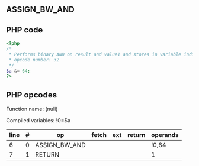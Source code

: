 ASSIGN\_BW\_AND
---------------

PHP code
--------

``` php
<?php
/*
 * Performs binary AND on result and value1 and stores in variable indicated by result.
 * opcode number: 32
 */
$a &= 64;
?>
```

PHP opcodes
-----------

Function name: (null)

Compiled variables: !0=$a

| line | \#  | op              | fetch | ext | return | operands |
|------|-----|-----------------|-------|-----|--------|----------|
| 6    | 0   | ASSIGN\_BW\_AND |       |     |        | !0,64    |
| 7    | 1   | RETURN          |       |     |        | 1        |

